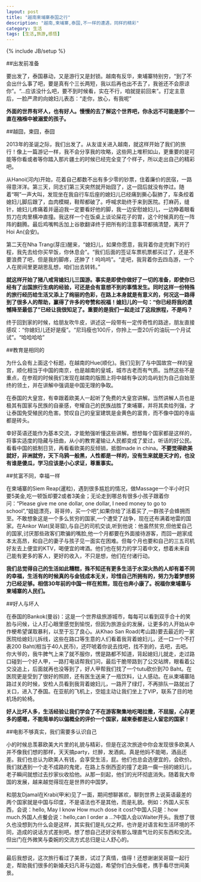 ```yaml
---
layout: post
title: "越南柬埔寨泰国之行"
description: "越南,柬埔寨,泰国,不一样的遭遇，同样的精彩"
category: 生活
tags: [生活,旅游,感悟]
---
```

{% include JB/setup %}

##出发前准备

要出发了，泰国暴动，又是游行又是封锁。越南有反华，柬埔寨特别穷，“到了不会出什么事了吧，要是真有个三长两短，我以后再也出不去了，我爸还不会原谅你”。“...应该没什么吧，要不到时候看，实在不行，咱就提前回来”。打定主意后，一脸严肃的向媳妇儿表态：“走你，放心，有我呢”

**外面的世界有坏人，也有好人。慢慢的去了解这个世界吧，你永远不可能是那个一直在襁褓中被溺爱的孩子。**

##越囧，柬囧，泰囧

2013年的圣诞之际，我们出发了。从友谊关进入越南，就这样开始了我们的旅行！像上一篇游记一样，我不会分享我的攻略，这些网上堆积如山，更重要的是可能等你看或者等你踏入那片疆土的时候已经完全变了个样子，所以走出自己的精彩吧。

从Hanoi(河内)开始，花着自己都数不出有多少零的钞票，住着廉价的民宿，一路得意洋洋。第三天，同志们第三天突然就开始囧了，这一囧后就没有停过。随着“啊”一声大叫，发现坐在我自行车后座的媳妇儿已经痛到撕心裂肺了，车条绞着媳妇儿脚后跟了，血肉模糊，鞋帮都破了。呼喊求助终于来到医院。打麻药，缝针，媳妇儿疼痛着并逼迫我一定要看好他的脚，我一边安慰媳妇儿，一边睁着眼看剪刀在肉里横冲直撞。我这样一个在饭桌上谈论屎花子的胃，这个时候真的在一阵阵的翻腾。最后鸡嘴鸭舌加上谷歌翻译终于把所有的注意事项都搞清楚，离开了Hoi An(会安)。

第二天在Nha Trang(芽庄)醒来，“媳妇儿，如果你愿意，我背着你走完剩下的行程，我先去给你买早饭，你休息会”。“我们后面的签证车票机票都买过了，还是不要浪费了吧，但是我的脚疼，还肿了！呜呜呜”。“走吧，我背着你去四岛游，一个人在房间里更胡思乱想，咱们出去转转。”

**就这样开始了猪八戒背媳妇儿三国游。事实是即使你做好了一切的准备，即使你已经有了出国旅行生病的经验，可还是会有意想不到的事情发生。同时这样一份特殊的旅行经历给生活又添上了绚丽的色彩，在路上本身就是有意义的，何况这一路得到了很多人的帮助，赢得了许多的夸赞和祝福！媳妇儿的一句：“你已经将我的遗憾降至最低了”已经让我很知足了。重要的是我们一起走过了这段旅程，不是吗？**

终于回到家的时候，给朋友吹牛皮，讲述这一段带有一定传奇性的路途，朋友直接感叹：“你媳妇儿还好是瘦”。“尼玛瘦也100斤，你拎上一壶20斤的油玩一个月试试”。“哈哈哈哈”

##教育是相同的

为什么会有上面这个标题，在越南的Hue(顺化)。我们见到了与中国故宫一样的皇宫，顺化相当于中国的南京，也是越南的皇城，城市古老而有气质。当然这些不是重点，在参观的时候我们发现在越南的版图上将中越有争议的岛屿划为自己自始至终的领土，并在讲解中强调是中国无理的争取。

在泰国的大皇宫，有幸跟着欧美人一起听了免费的大皇宫讲解。当然讲解人员也是极其有国家与民族的自豪感，夸耀自己的民族战胜了柬埔寨，并将其卖给列强，才让泰国免受殖民的危害。赞叹自己的皇室建筑是金黄色的富贵，而不像中国的寺庙都是砖头。

幸好英语还能作为基本交流，才能勉强听懂这些讲解。想想每个国家都是这样的，将事实适度的隐藏与扭曲，从小的教育灌输让人民都变成了爱过，听话的好公民。看看中国的抵制日货，再看看欧美的反倾销，抵御made in china。**不要觉得欧美就好，非洲就穷，天下乌鸦一般黑，人性都是一样的，没有生来就是天才的，也没有谁是傻瓜，学习应该是小心求证，尊重事实。**

##贫富不同，幸福一样

在柬埔寨的Siem Reap(暹粒)，遇到很多尴尬的情况，做Massage一个半小时只要5美金,吃一顿饭却要2或者3美金；无论走到哪总有很多小孩子跟着你问：“Please give me one dollar, one dollar, I need money to go to school”,“姐姐漂亮，哥哥帅，买一个吧”,如果你给了活着买了,一群孩子会蜂拥而至。不敢想象这是一个多么贫穷的国家,一个遭受了战争，现在还布满着地雷的国家。在Ankor Wat(吴哥窟),与自己的司机交谈,听到他说：他虽然贫穷,但他爱自己的国家,讨厌那些政客们欺骗的嘴脸,他一个月都要在外面接待游客，而回一趟家成本太高昂，和自己的妻子与孩子见一面实在困难。但每个月也要和自己的三五司机好友去上便宜的KTV，喝便宜的啤酒。他们也在努力的学习着中文，想着未来自己能有更多的客人，更好的收入，不只是想，他们在付诸行动。

**我们总觉得自己的生活如此糟糕，殊不知还有更多生活于水深火热的人却有着不同的幸福，生活有的时候真的与金钱成本无关，珍惜自己所拥有的，努力为着梦想努力已经足够。相信30年前的中国一样在煎熬，现在也奔小康了。祝福你柬埔寨与柬埔寨的人民们。**

##好人与坏人

在泰国的Bankok(曼谷)：这是一个世界级旅游城市，每每可以看到双手合十的笑脸与问候，让人打心眼里感觉到愉悦，但因为旅游业的发展，让更多的人开始从中作梗希望谋取暴利，以至于忘了良心。从Khao San Road(考山路)要去最近的一家医院给媳妇儿拆线，这些在路口等生意的人们看着我背着媳妇儿，还一口一个不打表200 Baht(相当于40人民币)，还吓唬着你说去找吧，找不到的，去吧，去吧。你大爷的，我牛脾气上来了就不服你，愣是路都不知道，背起媳妇儿就走，走过路口碰到一个好人甲，一路打电话帮我们问，最后干脆带路到了公交站牌，眼看着公交没追上，后面就再也没等到了，好人甲帮我们找了一个tutu砍价到70 Baht。在医院更是受到了很好的照顾，还有医生送来了一瓶饮料，让人感动。在从柬埔寨陆路过关的时候，安检人员看到我背着媳妇儿，一路开了绿灯，不再排队一路就出了关口，进入了泰国。在亚航的飞机上，空姐主动让我们坐上了VIP，联系了目的地机场的轮椅。

**好人比坏人多，生活经验让我们学会了不在游客聚集地吃喝拉撒，不屈服，心存更多的感嗯，不能简单的以偏概全的评价一个国家，越柬泰都是让人留恋的国家！**

##电影不够真实，我们需要多认识自己

小的时候总羡慕欧美大片里的礼貌与精彩，但是在这次旅途中你会发现很多欧美人并不像我们想的那样，天天搞party，烂醉，发酒疯。真是他妈不能喝，酒品还差。我们也总认为欧美人有钱，会享受生活，屁。他们也总会选便宜的，会砍价。我们就遇到一个走不成路的鬼佬，在路上东倒西歪的撞了走路一瘸一拐的媳妇儿，老子瞬间就想过去抄家伙收拾他。从那一刻起，他们的光环彻底消失。随着我大帝国的发展，越来越觉得现在是世界的中国梦。

和朋友Djamal在Krabi(甲米)见了一面，期间想聊甚欢，聊到世界上说英语最差的两个国家就是中国与印度，不是语法也不是其他，而是礼貌。例如：外国人买东西，会说：hello, May I know How much dose it cost?中国人只是：how much.外国人点餐会说：hello,can I order a ...?中国人会以Waiter开头。我想了很久也没想到为什么会是这样，其实我们是礼仪之邦，也许是对语言和生活环境的不同，造成的说话方式差别吧。想了想自己还好没有那么理直气壮的买东西和交流。但出门在外微笑与委婉的交流方式总归是让人舒心的。

***

最后我想说，这次旅行看过了美景，试过了真情，值得！还想谢谢吴哥窟一起行走，帮助我们很多的新婚夫妇凡哥与边姐，希望你们白头偕老，携手看尽世间美景。




